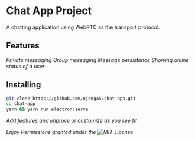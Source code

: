 # Chat App Project
A chatting application using WebRTC as the transport protocol.

## Features
*Private messaging*
*Group messaging*
*Message persistence*
*Showing online status of a user*

## Installing
```sh
git clone https://github.com/njenga5/chat-app.git
cd chat-app
yarn && yarn run electron:serve
```

_Add features and improve or customize as you see fit_


_Enjoy_
_Permissions granted under the ![MIT](/LICENSE) License_